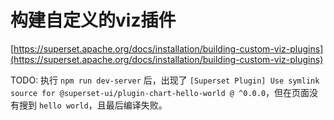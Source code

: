 # 构建自定义的viz插件

[https://superset.apache.org/docs/installation/building-custom-viz-plugins](https://superset.apache.org/docs/installation/building-custom-viz-plugins)

TODO: 执行 `npm run dev-server` 后，出现了 `[Superset Plugin] Use symlink source for @superset-ui/plugin-chart-hello-world @ ^0.0.0`，但在页面没有搜到 `hello world`，且最后编译失败。
